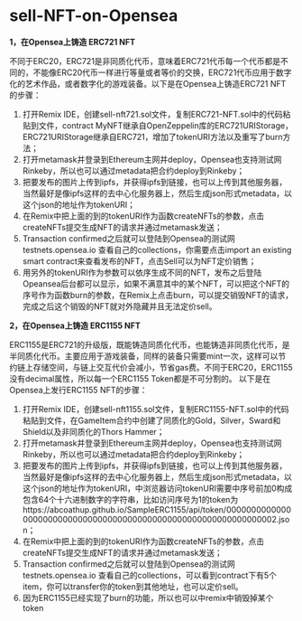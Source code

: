 # sell-NFT-on-Opensea

**1，在Opensea上铸造 ERC721 NFT**

不同于ERC20，ERC721是非同质化代币，意味着ERC721代币每一个代币都是不同的，不能像ERC20代币一样进行等量或者等价的交换，ERC721代币应用于数字化的艺术作品，或者数字化的游戏装备。以下是在Opensea上铸造ERC721 NFT的步骤：
1. 打开Remix IDE，创建sell-nft721.sol文件，复制ERC721-NFT.sol中的代码粘贴到文件，contract MyNFT继承自OpenZeppelin库的ERC721URIStorage，ERC721URIStorage继承自ERC721，增加了tokenURI方法以及重写了burn方法；
2. 打开metamask并登录到Ethereum主网并deploy，Opensea也支持测试网Rinkeby，所以也可以通过metadata把合约deploy到Rinkeby；
3. 把要发布的图片上传到ipfs，并获得ipfs到链接，也可以上传到其他服务器，当然最好是像ipfs这样的去中心化服务器上，然后生成json形式metadata，以这个json的地址作为tokenURI；
4. 在Remix中把上面的到的tokenURI作为函数createNFTs的参数，点击createNFTs提交生成NFT的请求并通过metamask发送；
5. Transaction confirmed之后就可以登陆到Opensea的测试网 testnets.opensea.io 查看自己的collections，你需要点击import an existing smart contract来查看发布的NFT，点击Sell可以为NFT定价销售；
6. 用另外的tokenURI作为参数可以依序生成不同的NFT，发布之后登陆Opeansea后台都可以显示，如果不满意其中的某个NFT，可以把这个NFT的序号作为函数burn的参数，在Remix上点击burn，可以提交销毁NFT的请求，完成之后这个销毁的NFT就对外隐藏并且无法定价sell。

**2，在Opensea上铸造 ERC1155 NFT**

ERC1155是ERC721的升级版，既能铸造同质化代币，也能铸造非同质化代币，是半同质化代币。主要应用于游戏装备，同样的装备只需要mint一次，这样可以节约链上存储空间，与链上交互代价会减小，节省gas费。不同于ERC20，ERC1155没有decimal属性，所以每一个ERC1155 Token都是不可分割的。
以下是在Opensea上发行ERC1155 NFT的步骤：
1. 打开Remix IDE，创建sell-nft1155.sol文件，复制ERC1155-NFT.sol中的代码粘贴到文件，在GameItem合约中创建了同质化的Gold，Silver，Sward和Shield以及非同质化的Thors Hammer；
2. 打开metamask并登录到Ethereum主网并deploy，Opensea也支持测试网Rinkeby，所以也可以通过metadata把合约deploy到Rinkeby；
3. 把要发布的图片上传到ipfs，并获得ipfs到链接，也可以上传到其他服务器，当然最好是像ipfs这样的去中心化服务器上，然后生成json形式metadata，以这个json的地址作为tokenURI，中浏览器访问tokenURI需要中序号前加0构成包含64个十六进制数字的字符串，比如访问序号为1的token为https://abcoathup.github.io/SampleERC1155/api/token/0000000000000000000000000000000000000000000000000000000000000002.json；
4. 在Remix中把上面的到的tokenURI作为函数createNFTs的参数，点击createNFTs提交生成NFT的请求并通过metamask发送；
5. Transaction confirmed之后就可以登陆到Opensea的测试网 testnets.opensea.io 查看自己的collections，可以看到contract下有5个item，你可以transfer你的token到其他地址，也可以定价sell。
6. 因为ERC1155已经实现了burn的功能，所以也可以中remix中销毁掉某个token

